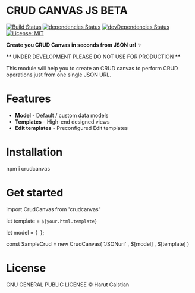# CRUD CANVAS JS BETA

[![Build Status](https://travis-ci.org/galstyangroup/crudcanvas.svg?branch=master)](https://travis-ci.org/galstyangroup/crudcanvas) [![dependencies Status](https://david-dm.org/flexdinesh/npm-module-boilerplate/status.svg)](https://david-dm.org/galstyangroup/crudcanvas) [![devDependencies Status](https://david-dm.org/galstyangroup/crudcanvas/dev-status.svg)](https://david-dm.org/galstyangroup/crudcanvas?type=dev) [![License: MIT](https://img.shields.io/badge/License-GNU-green.svg)](https://www.gnu.org/licenses/>)

**Create you CRUD Canvas in seconds from JSON url** ✨

** UNDER DEVELOPMENT PLEASE DO NOT USE FOR PRODUCTION **

This module will help you to create an CRUD canvas to perform CRUD operations just from one single JSON URL.

# Features

* **Model** - Default / custom data models
* **Templates** - High-end designed views
* **Edit templates** - Preconfigured Edit templates


# Installation

npm i crudcanvas

# Get started

import CrudCanvas from 'crudcanvas'​

let template = `${your.html.template}`


let model = {
​
};

const SampleCrud = new CrudCanvas( 'JSONurl' ,  $[model] , $[template]    )


# License

GNU GENERAL PUBLIC LICENSE © Harut Galstian
